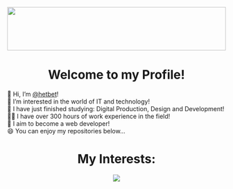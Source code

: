 <!-- Separator -->
<p align="center">
  <img src="https://github.com/hetbet/hetbet/blob/main/bannerblock.jfif?raw=true" width="100%" height="100px"/>
</p>

<!-- Profile -->
<h1 align="center">Welcome to my Profile!</h1>
  👋 Hi, I’m <a href="https://github.com/hetbet">@hetbet</a>!<br />
  👀 I’m interested in the world of IT and technology!<br />
  📖 I have just finished studying: Digital Production, Design and Development!<br />
  👷‍♂️ I have over 300 hours of work experience in the field!<br />
  🚧 I aim to become a web developer!<br />
  😄 You can enjoy my repositories below...

<br>

<!-- Languages -->
<h1 align="center">My Interests:</h1>
<p align="center">
  <img src="https://skillicons.dev/icons?i=python,mysql,cs,github,html,css,js" />
</p>

